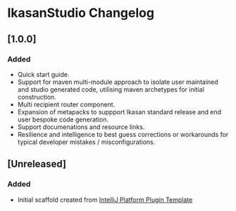 <!-- Keep a Changelog guide -> https://keepachangelog.com -->

# IkasanStudio Changelog

## [1.0.0]
### Added
- Quick start guide.
- Support for maven multi-module approach to isolate user maintained and studio generated code, utilising maven archetypes for initial construction.
- Multi recipient router component.
- Expansion of metapacks to suppport Ikasan standard release and end user bespoke code generation.
- Support documenations and resource links.
- Resilience and intelligence to best guess corrections or workarounds for typical developer mistakes / misconfigurations.

## [Unreleased]
### Added
- Initial scaffold created from [IntelliJ Platform Plugin Template](https://github.com/JetBrains/intellij-platform-plugin-template)
